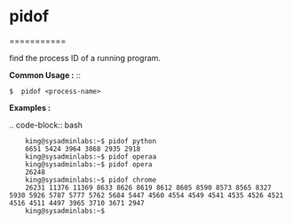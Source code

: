 # pidof
===========

find the process ID of a running program.


**Common Usage :**  ::


    $  pidof <process-name>


**Examples :**


.. code-block:: bash


        king@sysadminlabs:~$ pidof python
        6651 5424 3964 3868 2935 2918
        king@sysadminlabs:~$ pidof operaa
        king@sysadminlabs:~$ pidof opera
        26248
        king@sysadminlabs:~$ pidof chrome
        26231 11376 11369 8633 8626 8619 8612 8605 8590 8573 8565 8327 5930 5926 5787 5777 5762 5684 5447 4560 4554 4549 4541 4535 4526 4521 4516 4511 4497 3965 3710 3671 2947
        king@sysadminlabs:~$

